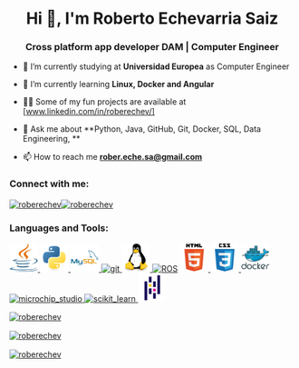 <h1 align="center">Hi 👋, I'm Roberto Echevarria Saiz</h1>
<h3 align="center">Cross platform app developer DAM | Computer Engineer</h3>

- 🔭 I’m currently studying at **Universidad Europea** as Computer Engineer

- 🌱 I’m currently learning **Linux, Docker and Angular**

- 👨‍💻 Some of my fun projects are available at [www.linkedin.com/in/roberechev/]

- 💬 Ask me about **Python, Java, GitHub, Git, Docker, SQL, Data Engineering, **

- 📫 How to reach me **rober.eche.sa@gmail.com**

<h3 align="left">Connect with me:</h3>
<p align="left">
<a href="https://www.linkedin.com/in/roberechev/" target="_blank"><img align="center" src="https://raw.githubusercontent.com/rahuldkjain/github-profile-readme-generator/master/src/images/icons/Social/linked-in-alt.svg" alt="roberechev" height="35" width="45" /></a><a href="https://github.com/roberechev" target="blank"><img align="center" src="https://raw.githubusercontent.com/rahuldkjain/github-profile-readme-generator/master/src/images/icons/Social/github.svg" alt="roberechev" height="35" width="45" /></a>

  
<h3 align="left">Languages and Tools:</h3>
<p align="left"> <a href="https://www.java.com/es/" target="_blank" rel="noreferrer"> <img src="https://raw.githubusercontent.com/gilbarbara/logos/1f372be75689d73cae89b6de808149b606b879e1/logos/java.svg" alt="java" width="50" height="50"/> </a> <a href="https://www.python.org" target="_blank" rel="noreferrer"> <img src="https://raw.githubusercontent.com/devicons/devicon/master/icons/python/python-original.svg" alt="python" width="50" height="50"/> </a> <a href="https://www.mysql.com/" target="_blank" rel="noreferrer"> <img src="https://raw.githubusercontent.com/devicons/devicon/master/icons/mysql/mysql-original-wordmark.svg" alt="mysql" width="50" height="50"/> </a> <a href="https://git-scm.com/" target="_blank" rel="noreferrer"> <img src="https://www.vectorlogo.zone/logos/git-scm/git-scm-icon.svg" alt="git" width="50" height="50"/> </a> <a href="https://www.linux.org/" target="_blank" rel="noreferrer"> <img src="https://raw.githubusercontent.com/devicons/devicon/master/icons/linux/linux-original.svg" alt="linux" width="50" height="50"/> </a> <a href="https://www.ros.org/" target="_blank" rel="noreferrer"> <img src="https://upload.wikimedia.org/wikipedia/commons/b/bb/Ros_logo.svg" alt="ROS" width="50" height="50"/></a> <a href="https://www.w3.org/html/" target="_blank" rel="noreferrer"> <img src="https://raw.githubusercontent.com/devicons/devicon/master/icons/html5/html5-original-wordmark.svg" alt="html5" width="50" height="50"/> </a> <a href="https://www.w3schools.com/css/" target="_blank" rel="noreferrer"> <img src="https://raw.githubusercontent.com/devicons/devicon/master/icons/css3/css3-original-wordmark.svg" alt="css3" width="50" height="50"/> </a> <a href="https://www.docker.com/" target="_blank" rel="noreferrer"> <img src="https://raw.githubusercontent.com/devicons/devicon/master/icons/docker/docker-original-wordmark.svg" alt="docker" width="50" height="50"/> </a> <a href="https://www.microchip.com/en-us/tools-resources/develop/microchip-studio" target="_blank" rel="noreferrer"> <img src="https://www.microchip.com/en-us/tools-resources/develop/microchip-studio/_jcr_content/root/responsivegrid/container/isolatedimage_copy_1383207527/image.coreimg.png/1629228620619/mchp-studio-logo.png" alt="microchip_studio" width="50" height="50"/> </a> <a href="https://scikit-learn.org/" target="_blank" rel="noreferrer"> <img src="https://upload.wikimedia.org/wikipedia/commons/0/05/Scikit_learn_logo_small.svg" alt="scikit_learn" width="50" height="50"/></a><a href="https://pandas.pydata.org/" target="_blank" rel="noreferrer"> <img src="https://raw.githubusercontent.com/devicons/devicon/2ae2a900d2f041da66e950e4d48052658d850630/icons/pandas/pandas-original.svg" alt="pandas" width="50" height="50"/>  
  

<p><img align="center" src="https://github-readme-stats.vercel.app/api/top-langs?username=roberechev&show_icons=true&locale=en&layout=compact&langs_count=10" alt="roberechev" /></p>

<p><img align="center" src="https://github-readme-stats.vercel.app/api?username=roberechev&show_icons=true&count_private=true&include_all_commits=true" alt="roberechev" /></p>

<p><img align="center" src="https://github-readme-streak-stats.herokuapp.com/?user=roberechev&" alt="roberechev" /></p>

